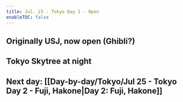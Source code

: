 ```yaml
---
title: Jul. 23 - Tokyo Day 1 - Open
enableTOC: false
---
```

## Originally USJ, now open (Ghibli?)
## Tokyo Skytree at night
## Next day: [[Day-by-day/Tokyo/Jul 25 - Tokyo Day 2 - Fuji, Hakone|Day 2: Fuji, Hakone]]
